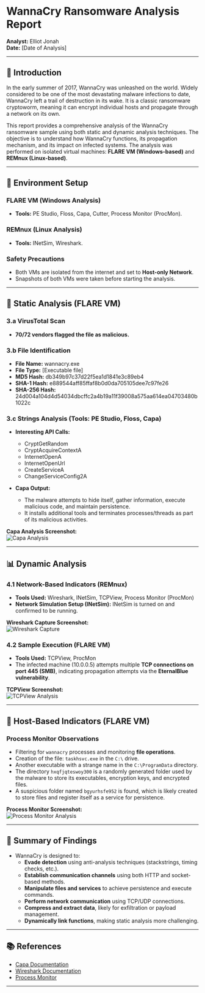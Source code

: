 # WannaCry Ransomware Analysis Report

**Analyst:** Elliot Jonah  
**Date:** [Date of Analysis]

---

## 📌 Introduction
In the early summer of 2017, WannaCry was unleashed on the world. Widely considered to be one of the most devastating malware infections to date, WannaCry left a trail of destruction in its wake. It is a classic ransomware cryptoworm, meaning it can encrypt individual hosts and propagate through a network on its own.  

This report provides a comprehensive analysis of the WannaCry ransomware sample using both static and dynamic analysis techniques. The objective is to understand how WannaCry functions, its propagation mechanism, and its impact on infected systems. The analysis was performed on isolated virtual machines: **FLARE VM (Windows-based)** and **REMnux (Linux-based)**.

---

## 🔧 Environment Setup
### FLARE VM (Windows Analysis)
- **Tools:** PE Studio, Floss, Capa, Cutter, Process Monitor (ProcMon).

### REMnux (Linux Analysis)
- **Tools:** INetSim, Wireshark.

### Safety Precautions
- Both VMs are isolated from the internet and set to **Host-only Network**.
- Snapshots of both VMs were taken before starting the analysis.

---

## 📂 Static Analysis (FLARE VM)
### 3.a VirusTotal Scan
- **70/72 vendors flagged the file as malicious.**

### 3.b File Identification
- **File Name:** wannacry.exe  
- **File Type:** [Executable file]  
- **MD5 Hash:** db349b97c37d22f5ea1d1841e3c89eb4  
- **SHA-1 Hash:** e889544aff85ffaf8b0d0da705105dee7c97fe26  
- **SHA-256 Hash:** 24d004a104d4d54034dbcffc2a4b19a11f39008a575aa614ea04703480b1022c

### 3.c Strings Analysis (Tools: PE Studio, Floss, Capa)
- **Interesting API Calls:**  
  - CryptGetRandom  
  - CryptAcquireContextA  
  - InternetOpenA  
  - InternetOpenUrl  
  - CreateServiceA  
  - ChangeServiceConfig2A

- **Capa Output:**  
  - The malware attempts to hide itself, gather information, execute malicious code, and maintain persistence.  
  - It installs additional tools and terminates processes/threads as part of its malicious activities.

**Capa Analysis Screenshot:**  
![Capa Analysis](./images/capa_analysis.png)

---

## 📊 Dynamic Analysis
### 4.1 Network-Based Indicators (REMnux)
- **Tools Used:** Wireshark, INetSim, TCPView, Process Monitor (ProcMon)
- **Network Simulation Setup (INetSim):** INetSim is turned on and confirmed to be running.

**Wireshark Capture Screenshot:**  
![Wireshark Capture](./images/wireshark_capture.png)

### 4.2 Sample Execution (FLARE VM)
- **Tools Used:** TCPView, ProcMon
- The infected machine (10.0.0.5) attempts multiple **TCP connections on port 445 (SMB)**, indicating propagation attempts via the **EternalBlue vulnerability**.

**TCPView Screenshot:**  
![TCPView Analysis](./images/tcpview_analysis.png)

---

## 📝 Host-Based Indicators (FLARE VM)
### Process Monitor Observations
- Filtering for `wannacry` processes and monitoring **file operations**.
- Creation of the file: `taskhsvc.exe` in the `C:\` drive.
- Another executable with a strange name in the `C:\ProgramData` directory.
- The directory `hxqfjqteswoy300` is a randomly generated folder used by the malware to store its executables, encryption keys, and encrypted files.
- A suspicious folder named `bgyurhsfe952` is found, which is likely created to store files and register itself as a service for persistence.

**Process Monitor Screenshot:**  
![Process Monitor Analysis](./images/procmon_analysis.png)

---

## 🔐 Summary of Findings
- WannaCry is designed to:
  - **Evade detection** using anti-analysis techniques (stackstrings, timing checks, etc.).
  - **Establish communication channels** using both HTTP and socket-based methods.
  - **Manipulate files and services** to achieve persistence and execute commands.
  - **Perform network communication** using TCP/UDP connections.
  - **Compress and extract data**, likely for exfiltration or payload management.
  - **Dynamically link functions**, making static analysis more challenging.

---

## 📚 References
- [Capa Documentation](https://github.com/mandiant/capa)
- [Wireshark Documentation](https://www.wireshark.org/docs/)
- [Process Monitor](https://learn.microsoft.com/en-us/sysinternals/downloads/procmon)

---

